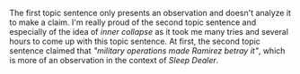 The first topic sentence only presents an observation and doesn't analyze it to make a claim. I'm really proud of the second topic sentence and especially of the idea of *inner collapse* as it took me many tries and several hours to come up with this topic sentence. At first, the second topic sentence claimed that *"military operations made Ramirez betray it"*, which is more of an observation in the context of *Sleep Dealer*.